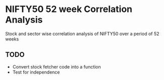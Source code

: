 # NIFTY50 52 week Correlation Analysis
Stock and sector wise correlation analysis of NIFTY50 over a period of 52 weeks

## TODO
* Convert stock fetcher code into a function
* Test for independence